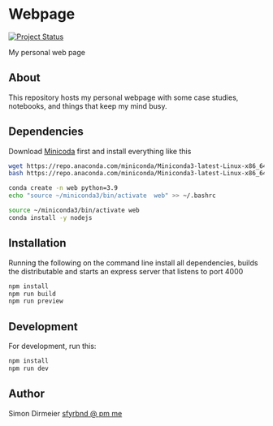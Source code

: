 # Webpage

[![Project Status](http://www.repostatus.org/badges/latest/concept.svg)](http://www.repostatus.org/#concept)

My personal web page

## About

This repository hosts my personal webpage with some case studies, notebooks,
and things that keep my mind busy.

## Dependencies

Download [Minicoda](https://docs.conda.io/en/latest/miniconda.html) first and install everything like this

```bash
wget https://repo.anaconda.com/miniconda/Miniconda3-latest-Linux-x86_64.sh
bash https://repo.anaconda.com/miniconda/Miniconda3-latest-Linux-x86_64.sh

conda create -n web python=3.9
echo "source ~/miniconda3/bin/activate  web" >> ~/.bashrc

source ~/miniconda3/bin/activate web
conda install -y nodejs
```

## Installation

Running the following on the command line install all dependencies, builds
the distributable and starts an express server that listens to port 4000

```bash
npm install
npm run build
npm run preview
```

## Development

For development, run this:

```bash
npm install
npm run dev
```

## Author

Simon Dirmeier <a href="mailto:sfyrbnd @ pm me">sfyrbnd @ pm me</a>
